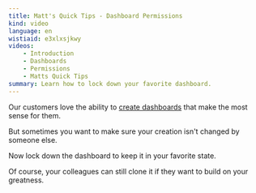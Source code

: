 ```yaml
---
title: Matt's Quick Tips - Dashboard Permissions
kind: video
language: en
wistiaid: e3xlxsjkwy
videos:
    - Introduction
    - Dashboards
    - Permissions
    - Matts Quick Tips
summary: Learn how to lock down your favorite dashboard.
---
```


Our customers love the ability to [create dashboards][1] that make the most sense for them.  

But sometimes you want to make sure your creation isn't changed by someone else.  

Now lock down the dashboard to keep it in your favorite state. 

Of course, your colleagues can still clone it if they want to build on your greatness.

[1]: /graphing/dashboards/
